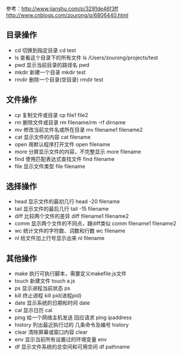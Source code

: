 参考：http://www.jianshu.com/p/3291de46f3ff
http://www.cnblogs.com/zourong/p/6806440.html


## 目录操作

- cd	切换到指定目录	cd test
- ls	查看这个目录下的所有文件	ls /Users/zourong/projects/test
- pwd	显示当前目录的路径名	pwd
- mkdir	新建一个目录	mkdir test
- rmdir	删除一个目录(空目录)	rmdir test
 

## 文件操作

- cp	复制文件或目录	cp file1 file2
- rm	删除文件或目录	rm filename/rm -rf dirname
- mv	修改当前文件名或所在目录	mv filename1 filename2
- cat	显示文件的内容	cat filename
- open	用默认程序打开文件	open filename
- more	分屏显示文件的内容，不完整显示	more filename
- find	使用匹配表达式查找文件	find filename
- file	显示文件类型	file filename
 

## 选择操作

- head	显示文件的最初几行	head -20 filename
- tail	显示文件的最后几行	tail -15 filename
- diff	比较两个文件的差异	diff filename1 filename2
- comm	显示两个文件的不同点，跟diff类似	comm filename1 filename2
- wc	统计文件的字符数、词数和行数	wc filename
- nl	给文件加上行号显示出来	nl filename
 

## 其他操作

- make	执行可执行脚本，需要定义makefile.js文件	 
- touch	新建文件	touch a.js
- ps	显示进程当前状态	ps
- kill	终止进程	kill pid(进程pid)
- date	显示系统的日期和时间	date
- cal	显示日历	cal　　
- ping	给一个网络主机发送 回应请求	ping ipaddress
- history	列出最近执行过的 几条命令及编号	history
- clear	清除屏幕或窗口内容	clear
- env	显示当前所有设置过的环境变量	env
- df	显示文件系统的总空间和可用空间	df pathname